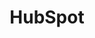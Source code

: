 ---
title: HubSpot
permalink: /integrations/saas/testing/
keywords: salesforce, integration, schema, etl salesforce, salesforce etl, salesforce schema
summary: "Connections instructions, replication info, and schema details for Stitch's Salesforce integration."
layout: general

sections:
  - content: |
      <table class="table-snapshot table-hover">
      <tr>
      <td align="right" width="23%; fixed">
      <strong>Latest version</strong>:
      </td>
      <td>
      2.0
      </td>
      <td align="right" width="23%; fixed">
      <strong>Supported by</strong>:
      </td>
      <td>
      Stitch
      </td>
      </tr>
      <tr>
      <td align="right" width="23%; fixed">
      <strong>Stitch plan</strong>:
      </td>
      <td>
      Standard
      </td>
      <td align="right" width="23%; fixed">
      <strong>Singer repository</strong>:
      </td>
      <td>
      <a href="https://github.com/singer-io/tap-hubspot">HubSpot repository</a>
      </td>
      </tr>
      </table>

      HubSpot is inbound marketing and sales software.

  - title: "Version release and deprecation"
    anchor: "version-release-deprecation"
    content: |
      <table class="attribute-list">
      <tr>
      <td align="right">
      <strong>Version</strong>
      </td>
      <td>
      <strong>Status</strong>
      </td>
      <td>
      <strong>Release</strong>
      </td>
      <td>
      <strong>Deprecation</strong>
      </td>
      <td>
      <strong>Sunset</strong>
      </td>
      </tr>
      <tr>
      <td align="right">
      <strong>v2 (latest)</strong>
      </td>
      <td>
      Released
      </td>
      <td>
      May 30, 2018
      </td>
      <td>
      -
      </td>
      <td>
      -
      </td>
      </tr>
      <tr>
      <td align="right">
      <strong>v1</strong>
      </td>
      <td>
      Deprecated
      </td>
      <td>
      August 22, 2017
      </td>
      <td>
      September 1, 2018
      </td>
      <td>
      -
      </td>
      </tr>
      <tr>
      <td align="right">
      <strong>v01-03-2017</strong>
      </td>
      <td>
      Sunset
      </td>
      <td>
      March 1, 2017
      </td>
      <td>
      November 22, 2017
      </td>
      <td>
      February 1, 2018
      </td>
      </tr>
      </table>

  - title: "Version comparison"
    anchor: "version-comparison"
    content: |
      In this section:

        - Features
        - Available data

    subsections:        
      - title: "Features"
        anchor: "features"
        content: |
          {% include misc/icons.html %}

          A comparison of Stitch features across all HubSpot versions:

          <table class="attribute-list">
          <tr>
          <td align="right" width="35%; fixed">
          <strong>Feature</strong>
          </td>
          <td width="25%; fixed">
          <strong>v2 (latest)</strong>
          </td>
          <td>
          <strong>v1</strong>
          </td>
          <td>
          <strong>v01-03-2017</strong>
          </td>
          </tr>
          <tr>
          <td align="right">
          <strong>
          Table selection
          </strong>
          </td>
          <td>
          {{ supported }}
          </td>
          <td>
          {{ supported }}
          </td>
          <td>
          {{ not-supported }}
          </td>
          </tr>
          <tr>
          <td align="right">
          <strong>
          Column selection
          </strong>
          </td>
          <td>
          {{ supported }}
          </td>
          <td>
          {{ not-supported }}
          </td>
          <td>
          {{ not-supported }}
          </td>
          </tr>
          <tr>
          <td align="right">
          <strong>
          Scheduling
          </strong>
          </td>
          <td>
          {{ supported }}
          </td>
          <td>
          {{ supported }}
          </td>
          <td>
          {{ supported }}
          </td>
          </tr>
          <tr>
          <td align="right">
          <strong>
          Configurable methods
          </strong>
          </td>
          <td>
          {{ not-supported }}
          </td>
          <td>
          {{ not-supported }}
          </td>
          <td>
          {{ not-supported }}
          </td>
          </tr>
          <tr>
          <td align="right">
          <strong>
          Resets
          </strong>
          </td>
          <td>
          {{ supported }}
          </td>
          <td>
          {{ supported }}
          </td>
          <td>
          {{ supported }}
          </td>
          </tr>
          <tr>
          <td align="right">
          <strong>
          On-demand replication
          </strong>
          </td>
          <td>
          {{ supported }}
          </td>
          <td>
          {{ not-supported }}
          </td>
          <td>
          {{ not-supported }}
          </td>
          </tr>
          <tr>
          <td align="right">
          <strong>
          Extraction Logs
          </strong>
          </td>
          <td>
          {{ supported }}
          </td>
          <td>
          {{ supported }}
          </td>
          <td>
          {{ supported }}
          </td>
          </tr>
          <tr>
          <td align="right">
          <strong>
          Loading Reports
          </strong>
          </td>
          <td>
          {{ supported }}
          </td>
          <td>
          {{ supported }}
          </td>
          <td>
          {{ not-supported }}
          </td>
          </tr>
          <tr>
          <td align="right">
          <strong>
          API availability
          </strong>
          </td>
          <td>
          {{ supported }}
          </td>
          <td>
          {{ not-supported }}
          </td>
          <td>
          {{ not-supported }}
          </td>
          </tr>
          </table>

      - title: "Available data comparison"
        anchor: "available-data-comparison"
        content: |
          A comparison of all available data across all HubSpot versions. Clicking the link in the **[version] table** column will open the schema documentation for the table.

          <table class="attribute-list">
             <tbody>
                <tr class="c13">
                   <td class="c52 c36" colspan="1" rowspan="1">
                      <strong>Object</strong>
                   </td>
                   <td class="c17 c36" colspan="1" rowspan="1">
                      <strong>v2 table</strong>
                   </td>
                   <td class="c30 c36" colspan="1" rowspan="1">
                      <strong>v1 table</strong>
                   </td>
                   <td class="c17 c36" colspan="1" rowspan="1">
                      <strong>v01-03-2017 table</strong>
                   </td>
                </tr>
                <tr class="c13">
                   <td class="c52" colspan="1" rowspan="1">
                      <strong>Campaign</strong>
                   </td>
                   <td class="c17" colspan="1" rowspan="1">
                      campaigns
                   </td>
                   <td class="c30" colspan="1" rowspan="1">
                      campaigns
                   </td>
                   <td class="c17" colspan="1" rowspan="1">
                      campaigns
                   </td>
                </tr>
                <tr class="c13">
                   <td class="c52 c29" colspan="1" rowspan="1">
                      <strong>Company</strong>
                   </td>
                   <td class="c10" colspan="1" rowspan="1">
                      companies
                   </td>
                   <td class="c29 c30" colspan="1" rowspan="1">
                      companies
                   </td>
                   <td class="c10" colspan="1" rowspan="1">
                      companies
                   </td>
                </tr>
                <tr class="c13">
                   <td class="c52" colspan="1" rowspan="1">
                      <strong>Contact list</strong>
                   </td>
                   <td class="c17" colspan="1" rowspan="1">
                      contact_lists
                   </td>
                   <td class="c30" colspan="1" rowspan="1">
                      contact_lists
                   </td>
                   <td class="c17" colspan="1" rowspan="1">
                      contact_lists
                   </td>
                </tr>
                <tr class="c13">
                   <td class="c52 c29" colspan="1" rowspan="1">
                      <strong>Contact by company</strong>
                   </td>
                   <td class="c10" colspan="1" rowspan="1">
                      contacts_by_company
                   </td>
                   <td class="c30 c29" colspan="1" rowspan="1">
                      contacts_by_company
                   </td>
                   <td class="c10" colspan="1" rowspan="1">
                      {{ not-supported }}
                   </td>
                </tr>
                <tr class="c13">
                   <td class="c52" colspan="1" rowspan="1">
                      <strong>Deal pipeline</strong>
                   </td>
                   <td class="c30" colspan="1" rowspan="1">
                      deal_pipelines
                   </td>
                   <td class="c30" colspan="1" rowspan="1">
                      deal_pipelines
                   </td>
                   <td class="c17" colspan="1" rowspan="1">
                      {{ not-supported }}
                   </td>
                </tr>
                <tr class="c13">
                   <td class="c52 c29" colspan="1" rowspan="1">
                      <strong>Deal</strong>
                   </td>
                   <td class="c10" colspan="1" rowspan="1">
                      deals
                   </td>
                   <td class="c10" colspan="1" rowspan="1">
                      deals
                   </td>
                   <td class="c10" colspan="1" rowspan="1">
                      deals
                   </td>
                </tr>
                <tr class="c13">
                   <td class="c52" colspan="1" rowspan="1">
                      <strong>Email event</strong>
                   </td>
                   <td class="c17" colspan="1" rowspan="1">
                      email_events
                   </td>
                   <td class="c30" colspan="1" rowspan="1">
                      email_events
                   </td>
                   <td class="c17" colspan="1" rowspan="1">
                      email_events
                   </td>
                </tr>
                <tr class="c13">
                   <td class="c52 c29" colspan="1" rowspan="1">
                      <strong>Engagement</strong>
                   </td>
                   <td class="c10" colspan="1" rowspan="1">
                      engagements
                   </td>
                   <td class="c30 c29" colspan="1" rowspan="1">
                      engagements
                   </td>
                   <td class="c10" colspan="1" rowspan="1">
                      engagements
                   </td>
                </tr>
                <tr class="c13">
                   <td class="c52" colspan="1" rowspan="1">
                      <strong>Form</strong>
                   </td>
                   <td class="c17" colspan="1" rowspan="1">
                      forms
                   </td>
                   <td class="c30" colspan="1" rowspan="1">
                      forms
                   </td>
                   <td class="c17" colspan="1" rowspan="1">
                      forms
                   </td>
                </tr>
                <tr class="c13">
                   <td class="c52 c29" colspan="1" rowspan="1">
                      <strong>Keyword</strong>
                   </td>
                   <td class="c10" colspan="1" rowspan="1">
                      {{ not-supported }}
                   </td>
                   <td class="c30 c29" colspan="1" rowspan="1">
                      {{ not-supported }}
                   </td>
                   <td class="c10" colspan="1" rowspan="1">
                      keywords
                   </td>
                </tr>
                <tr class="c13">
                   <td class="c52" colspan="1" rowspan="1">
                      <strong>Owner</strong>
                   </td>
                   <td class="c17" colspan="1" rowspan="1">
                      owners
                   </td>
                   <td class="c30" colspan="1" rowspan="1">
                      owners
                   </td>
                   <td class="c17" colspan="1" rowspan="1">
                      owners
                   </td>
                </tr>
                <tr class="c13">
                   <td class="c52 c29" colspan="1" rowspan="1">
                      <strong>Subscription change</strong>
                   </td>
                   <td class="c10" colspan="1" rowspan="1">
                      subscription_changes
                   </td>
                   <td class="c30 c29" colspan="1" rowspan="1">
                      subscription_changes
                   </td>
                   <td class="c10" colspan="1" rowspan="1">
                      subscription_changes
                   </td>
                </tr>
                <tr class="c13">
                   <td class="c52 c15" colspan="1" rowspan="1">
                      <strong>Workflow</strong>
                   </td>
                   <td class="c17 c15" colspan="1" rowspan="1">
                      workflows
                   </td>
                   <td class="c30 c15" colspan="1" rowspan="1">
                      {{ not-supported }}
                   </td>
                   <td class="c17 c15" colspan="1" rowspan="1">
                      workflows
                   </td>
                </tr>
             </tbody>
          </table>

  - title: "Changelog"
    anchor: "changelog"
    content: |
      Stay in the loop on updates to the HubSpot integration by following the changelog.
---